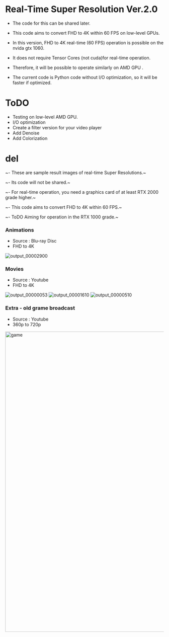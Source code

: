 # Real-Time Super Resolution Ver.2.0 # 
 - The code for this can be shared later.
 - This code aims to convert FHD to 4K within 60 FPS on low-level GPUs.
 - In this version, FHD to 4K real-time (60 FPS) operation is possible on the nvida gtx 1060.

 - It does not require Tensor Cores (not cuda)for real-time operation.
 - Therefore, it will be possible to operate similarly on AMD GPU .

 - The current code is Python code without I/O optimization, so it will be faster if optimized.

# ToDO # 
 - Testing on low-level AMD GPU.
 - I/O optimization
 - Create a filter version for your video player
 - Add Denoise 
 - Add Colorization


# del #
~- These are sample result images of real-time Super Resolutions.~ 

~- Its code will not be shared.~ 

~- For real-time operation, you need a graphics card of at least RTX 2000 grade higher.~ 

~- This code aims to convert FHD to 4K within 60 FPS.~ 

~- ToDO Aiming for operation in the RTX 1000 grade.~ 

### Animations ###
- Source : Blu-ray Disc
- FHD to 4K

![output_00002900](https://user-images.githubusercontent.com/24447550/177022256-6b882bb8-8f13-4284-9f17-75d2c4d79967.jpg)


### Movies ##
- Source : Youtube
- FHD to 4K

![output_00000053](https://user-images.githubusercontent.com/24447550/177022263-b1604f0b-2c3e-4b20-904d-c91717a059b7.jpg)
![output_00001610](https://user-images.githubusercontent.com/24447550/177022268-f699fa2b-5a5b-43ec-bc59-7f9bc336c7b2.jpg)
![output_00000510](https://user-images.githubusercontent.com/24447550/177022270-c35b2488-7127-4a70-8c75-278157b8971d.jpg)

### Extra - old grame broadcast ###
- Source : Youtube
- 360p to 720p

<img width="955" alt="game" src="https://user-images.githubusercontent.com/24447550/177022272-cfdc3b5c-e97c-469f-97f4-d931aa052f25.png">



